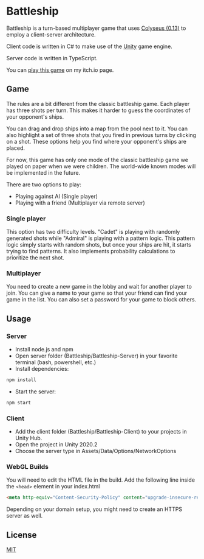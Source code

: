# Battleship

Battleship is a turn-based multiplayer game that uses [Colyseus (0.13)](https://0-13-x.docs.colyseus.io/) to employ a
client-server architecture.

Client code is written in C# to make use of the [Unity](https://unity.com/) game engine.

Server code is written in TypeScript.

You can [play this game](https://muk.itch.io/amiral) on my itch.io page.

## Game

The rules are a bit different from the classic battleship game. Each player has three shots per turn. This makes it
harder to guess the coordinates of your opponent's ships.

You can drag and drop ships into a map from the pool next to it. You can also highlight a set of three shots that you
fired in previous turns by clicking on a shot. These options help you find where your opponent's ships are placed.

For now, this game has only one mode of the classic battleship game we played on paper when we were children. The
world-wide known modes will be implemented in the future.

There are two options to play:

- Playing against AI (Single player)
- Playing with a friend (Multiplayer via remote server)

### Single player

This option has two difficulty levels. "Cadet" is playing with randomly generated shots while "Admiral" is playing with
a pattern logic. This pattern logic simply starts with random shots, but once your ships are hit, it starts trying to
find patterns. It also implements probability calculations to prioritize the next shot.

### Multiplayer

You need to create a new game in the lobby and wait for another player to join. You can give a name to your game so that
your friend can find your game in the list. You can also set a password for your game to block others.

## Usage

### Server

- Install node.js and npm
- Open server folder (Battleship/Battleship-Server) in your favorite terminal (bash, powershell, etc.)
- Install dependencies:

```bash
npm install
```

- Start the server:

```bash
npm start
```

### Client

- Add the client folder (Battleship/Battleship-Client) to your projects in Unity Hub.
- Open the project in Unity 2020.2
- Choose the server type in Assets/Data/Options/NetworkOptions

### WebGL Builds

You will need to edit the HTML file in the build. Add the following line inside the `<head>` element in your index.html

```html
<meta http-equiv="Content-Security-Policy" content="upgrade-insecure-requests">
```

Depending on your domain setup, you might need to create an HTTPS server as well.

## License

[MIT](https://choosealicense.com/licenses/mit/)
